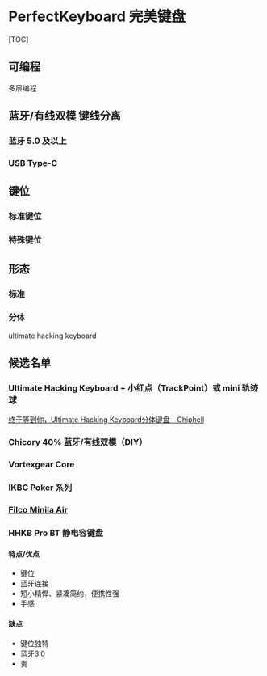 # PerfectKeyboard 完美键盘

[TOC]



## 可编程

多层编程



## 蓝牙/有线双模 键线分离

### 蓝牙 5.0 及以上



### USB Type-C



## 键位



### 标准键位

### 特殊键位

## 形态

### 标准

### 分体

ultimate hacking keyboard





## 候选名单

### Ultimate Hacking Keyboard + 小红点（TrackPoint）或 mini 轨迹球

[终于等到你，Ultimate Hacking Keyboard分体键盘 - Chiphell](https://www.chiphell.com/thread-1901752-1-1.html)




### Chicory 40% 蓝牙/有线双模（DIY）



### Vortexgear Core



### IKBC Poker 系列



### [Filco Minila Air](https://www.diatec.co.jp/en/det.php?prod_c=1471)





### HHKB Pro BT 静电容键盘

#### 特点/优点

-   键位
-   蓝牙连接
-   短小精悍、紧凑简约，便携性强
-   手感

#### 缺点

-   键位独特
-   蓝牙3.0
-   贵

[]()

